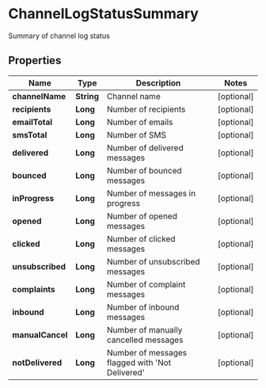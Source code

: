 

# ChannelLogStatusSummary

Summary of channel log status

## Properties

Name | Type | Description | Notes
------------ | ------------- | ------------- | -------------
**channelName** | **String** | Channel name |  [optional]
**recipients** | **Long** | Number of recipients |  [optional]
**emailTotal** | **Long** | Number of emails |  [optional]
**smsTotal** | **Long** | Number of SMS |  [optional]
**delivered** | **Long** | Number of delivered messages |  [optional]
**bounced** | **Long** | Number of bounced messages |  [optional]
**inProgress** | **Long** | Number of messages in progress |  [optional]
**opened** | **Long** | Number of opened messages |  [optional]
**clicked** | **Long** | Number of clicked messages |  [optional]
**unsubscribed** | **Long** | Number of unsubscribed messages |  [optional]
**complaints** | **Long** | Number of complaint messages |  [optional]
**inbound** | **Long** | Number of inbound messages |  [optional]
**manualCancel** | **Long** | Number of manually cancelled messages |  [optional]
**notDelivered** | **Long** | Number of messages flagged with &#39;Not Delivered&#39; |  [optional]



